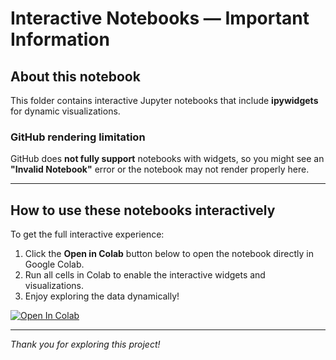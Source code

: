 # Interactive Notebooks — Important Information

## About this notebook

This folder contains interactive Jupyter notebooks that include **ipywidgets** for dynamic visualizations.

### GitHub rendering limitation

GitHub does **not fully support** notebooks with widgets, so you might see an **"Invalid Notebook"** error or the notebook may not render properly here.

---

## How to use these notebooks interactively

To get the full interactive experience:

1. Click the **Open in Colab** button below to open the notebook directly in Google Colab.
2. Run all cells in Colab to enable the interactive widgets and visualizations.
3. Enjoy exploring the data dynamically!

[![Open In Colab](https://colab.research.google.com/assets/colab-badge.svg)](https://colab.research.google.com/github/Data-Matt0/imdb-lowest-rated-analysis/blob/main/notebooks/interactive/top_culprits_interactive.ipynb)


---

*Thank you for exploring this project!*
